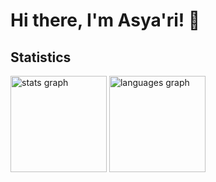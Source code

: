 # Hi there, I'm Asya'ri! 👋

## Statistics

<div>
  <img src="https://github-readme-stats.vercel.app/api?username=asyarbre&hide_title=false&hide_rank=false&show_icons=true&include_all_commits=true&count_private=true&disable_animations=false&theme=tokyonight&locale=en&hide_border=false" height=154 alt="stats graph"/>
  <img src="https://github-readme-stats.vercel.app/api/top-langs?username=asyarbre&locale=en&hide_title=false&layout=compact&card_width=320&langs_count=5&theme=tokyonight&hide_border=false" height=154 alt="languages graph"/>
</div>
